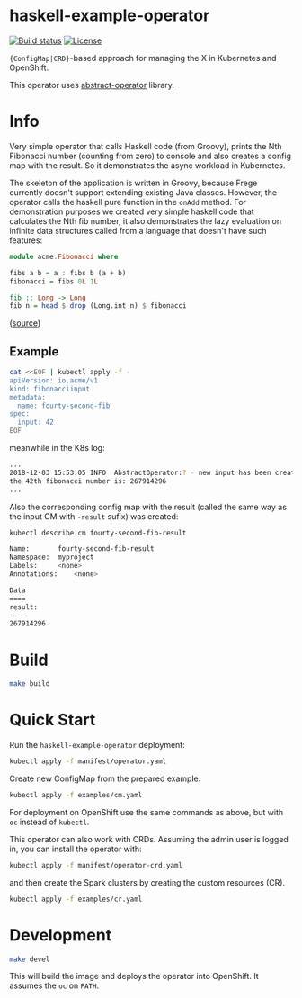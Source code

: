 # haskell-example-operator

[![Build status](https://travis-ci.org/jvm-operators/haskell-example-operator.svg?branch=master)](https://travis-ci.org/jvm-operators/haskell-example-operator)
[![License](https://img.shields.io/badge/license-Apache--2.0-blue.svg)](http://www.apache.org/licenses/LICENSE-2.0)

`{ConfigMap|CRD}`-based approach for managing the X in Kubernetes and OpenShift.

This operator uses [abstract-operator](https://github.com/jvm-operators/abstract-operator) library.

# Info
Very simple operator that calls Haskell code (from Groovy), prints the Nth Fibonacci number (counting from zero) to console and also creates
 a config map with the result. So it demonstrates the async workload in Kubernetes.
 
The skeleton of the application is written in Groovy, because Frege currently doesn't support extending existing Java classes.
However, the operator calls the haskell pure function in the `onAdd` method. For demonstration purposes we created very simple
haskell code that calculates the Nth fib number, it also demonstrates the lazy evaluation on infinite data structures called from
a language that doesn't have such features:

```haskell
module acme.Fibonacci where

fibs a b = a : fibs b (a + b)
fibonacci = fibs 0L 1L

fib :: Long -> Long
fib n = head $ drop (Long.int n) $ fibonacci

```

([source](./src/main/frege/Fibonacci.fr))
 
## Example

```bash
cat <<EOF | kubectl apply -f -
apiVersion: io.acme/v1
kind: fibonacciinput
metadata:
  name: fourty-second-fib
spec:
  input: 42
EOF
```

meanwhile in the K8s log:

```bash
...
2018-12-03 15:53:05 INFO  AbstractOperator:? - new input has been created: io.operator.types.FibonacciInput@59c12e28[name=fourty-second-fib,input=42,additionalProperties={}]
the 42th fibonacci number is: 267914296
...
```

Also the corresponding config map with the result (called the same way as the input CM with `-result` sufix) was created:


```bash
kubectl describe cm fourty-second-fib-result

Name:		fourty-second-fib-result
Namespace:	myproject
Labels:		<none>
Annotations:	<none>

Data
====
result:
----
267914296

```

# Build

```bash
make build
```

# Quick Start

Run the `haskell-example-operator` deployment:
```bash
kubectl apply -f manifest/operator.yaml
```

Create new ConfigMap from the prepared example:

```bash
kubectl apply -f examples/cm.yaml
```


For deployment on OpenShift use the same commands as above, but with `oc` instead of `kubectl`.


This operator can also work with CRDs. Assuming the admin user is logged in, you can install the operator with:

```bash
kubectl apply -f manifest/operator-crd.yaml
```

and then create the Spark clusters by creating the custom resources (CR).

```bash
kubectl apply -f examples/cr.yaml
```

# Development

```bash
make devel
```

This will build the image and deploys the operator into OpenShift. It assumes the `oc` on `PATH`.
